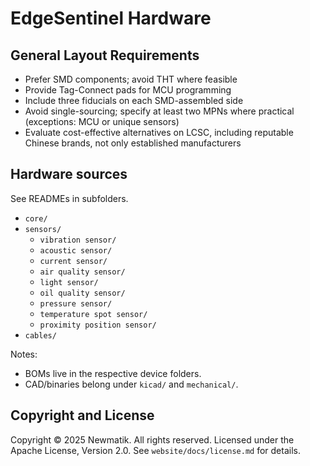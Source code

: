 # EdgeSentinel Hardware

## General Layout Requirements

- Prefer SMD components; avoid THT where feasible
- Provide Tag-Connect pads for MCU programming
- Include three fiducials on each SMD-assembled side
- Avoid single-sourcing; specify at least two MPNs where practical (exceptions: MCU or unique sensors)
- Evaluate cost-effective alternatives on LCSC, including reputable Chinese brands, not only established manufacturers

## Hardware sources

See READMEs in subfolders.

- `core/`
- `sensors/`
  - `vibration sensor/`
  - `acoustic sensor/`
  - `current sensor/`
  - `air quality sensor/`
  - `light sensor/`
  - `oil quality sensor/`
  - `pressure sensor/`
  - `temperature spot sensor/`
  - `proximity position sensor/`
- `cables/`

Notes:

- BOMs live in the respective device folders.
- CAD/binaries belong under `kicad/` and `mechanical/`.

## Copyright and License

Copyright © 2025 Newmatik. All rights reserved.
Licensed under the Apache License, Version 2.0. See `website/docs/license.md` for details.
